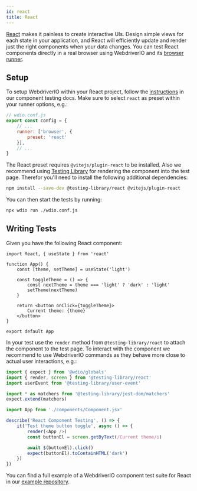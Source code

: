 ```yaml
---
id: react
title: React
---
```


[React](https://reactjs.org/) makes it painless to create interactive UIs. Design simple views for each state in your application, and React will efficiently update and render just the right components when your data changes. You can test React components directly in a real browser using WebdriverIO and its [browser runner](/docs/runner#browser-runner).

## Setup

To setup WebdriverIO within your React project, follow the [instructions](/docs/component-testing#set-up) in our component testing docs. Make sure to select `react` as preset within your runner options, e.g.:

```js
// wdio.conf.js
export const config = {
    // ...
    runner: ['browser', {
        preset: 'react'
    }],
    // ...
}
```

The React preset requires `@vitejs/plugin-react` to be installed. Also we recommend using [Testing Library](https://testing-library.com/) for rendering the component into the test page. Therefor you'll need to install the following additional dependencies:

```sh npm2yarn
npm install --save-dev @testing-library/react @vitejs/plugin-react
```

You can then start the tests by running:

```sh
npx wdio run ./wdio.conf.js
```

## Writing Tests

Given you have the following React component:

```tsx title="./components/Component.jsx"
import React, { useState } from 'react'

function App() {
    const [theme, setTheme] = useState('light')

    const toggleTheme = () => {
        const nextTheme = theme === 'light' ? 'dark' : 'light'
        setTheme(nextTheme)
    }

    return <button onClick={toggleTheme}>
        Current theme: {theme}
    </button>
}

export default App
```

In your test use the `render` method from `@testing-library/react` to attach the component to the test page. To interact with the component we recommend to use WebdriverIO commands as they behave more close to actual user interactions, e.g.:

```ts title="app.test.tsx"
import { expect } from '@wdio/globals'
import { render, screen } from '@testing-library/react'
import userEvent from '@testing-library/user-event'

import * as matchers from '@testing-library/jest-dom/matchers'
expect.extend(matchers)

import App from './components/Component.jsx'

describe('React Component Testing', () => {
    it('Test theme button toggle', async () => {
        render(<App />)
        const buttonEl = screen.getByText(/Current theme/i)

        await $(buttonEl).click()
        expect(buttonEl).toContainHTML('dark')
    })
})
```

You can find a full example of a WebdriverIO component test suite for React in our [example repository](https://github.com/webdriverio/component-testing-examples/tree/main/react-typescript-vite).

